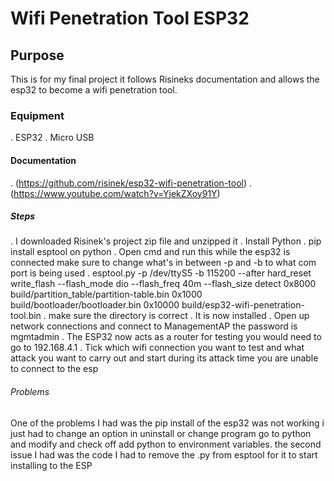 # Wifi Penetration Tool ESP32
## Purpose
This is for my final project it follows Risineks documentation and allows the esp32 to become a wifi penetration tool.
### Equipment
. ESP32
. Micro USB
#### Documentation
. (https://github.com/risinek/esp32-wifi-penetration-tool)
. (https://www.youtube.com/watch?v=YjekZXoy91Y)
##### Steps
. I downloaded Risinek's project zip file and unzipped it 
. Install Python 
. pip install esptool on python 
. Open cmd and run this while the esp32 is connected make sure to change what's in between -p and -b to what com port is being used
. esptool.py -p /dev/ttyS5 -b 115200 --after hard_reset write_flash --flash_mode dio --flash_freq 40m --flash_size detect 0x8000 build/partition_table/partition-table.bin 0x1000 build/bootloader/bootloader.bin 0x10000 build/esp32-wifi-penetration-tool.bin
. make sure the directory is correct 
. It is now installed 
. Open up network connections and connect to ManagementAP the password is mgmtadmin 
. The ESP32 now acts as a router for testing you would need to go to 192.168.4.1 
. Tick which wifi connection you want to test and what attack you want to carry out and start during its attack time you are unable to connect to the esp
###### Problems 
One of the problems I had was the pip install of the esp32 was not working i just had to change an option in uninstall or change program go to python and modify and check off add python to environment variables. 
the second issue I had was the code I had to remove the .py from esptool for it to start installing to the ESP 
